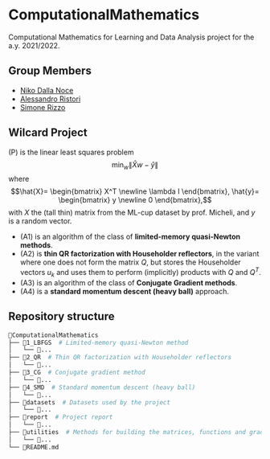 # ComputationalMathematics
Computational Mathematics for Learning and Data Analysis project for the a.y. 2021/2022.
## Group Members
- [Niko Dalla Noce](https://github.com/nikodallanoce)
- [Alessandro Ristori](https://github.com/RistoAle97)
- [Simone Rizzo](https://github.com/simone-rizzo)
## Wilcard Project
(P) is the linear least squares problem
$$\displaystyle \min_{w} \lVert \hat{X}w-\hat{y} \rVert$$
where
$$\hat{X}= \begin{bmatrix} X^T \newline \lambda I \end{bmatrix}, \hat{y}= \begin{bmatrix} y \newline 0 \end{bmatrix},$$
with $X$ the (tall thin) matrix from the ML-cup dataset by prof. Micheli, and $y$ is a random vector.
- (A1) is an algorithm of the class of **limited-memory quasi-Newton methods**.
- (A2) is **thin QR factorization with Householder reflectors**, in the variant where one does not form the matrix $Q$, but stores the Householder vectors $u_k$ and uses them to perform (implicitly) products with $Q$ and $Q^T$.
- (A3) is an algorithm of the class of **Conjugate Gradient methods**.
- (A4) is a **standard momentum descent (heavy ball)** approach.
## Repository structure
```bash
📂ComputationalMathematics
├── 📂1_LBFGS  # Limited-memory quasi-Newton method
│   └── 📄...
├── 📂2_QR  # Thin QR factorization with Householder reflectors
│   └── 📄...
├── 📂3_CG  # Conjugate gradient method
│   └── 📄...
├── 📂4_SMD  # Standard momentum descent (heavy ball)
│   └── 📄...
├── 📂datasets  # Datasets used by the project
│   └── 📄...
├── 📂report  # Project report
│   └── 📄...
├── 📂utilities  # Methods for building the matrices, functions and gradients
│   └── 📄...
└── 📄README.md
```
